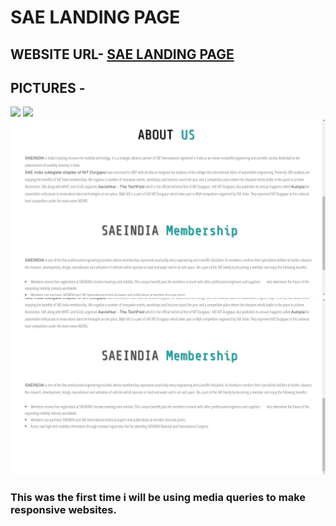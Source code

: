 # SAE LANDING PAGE

## WEBSITE URL- [SAE LANDING PAGE](https://rishav-jha-mech.github.io/vintage-web-dev/6/saeland/)

## PICTURES - 

![](gitimages/1.png)
![](gitimages/3.png)
![](gitimages/5.png)
![](gitimages/6.png)


### This was the first time i will be using media queries to make responsive websites.
